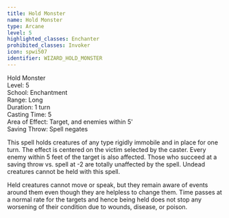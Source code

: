 ```yaml
---
title: Hold Monster
name: Hold Monster
type: Arcane
level: 5
highlighted_classes: Enchanter
prohibited_classes: Invoker
icon: spwi507
identifier: WIZARD_HOLD_MONSTER
---
```

Hold Monster  
Level: 5  
School: Enchantment  
Range: Long  
Duration: 1 turn  
Casting Time: 5  
Area of Effect: Target, and enemies within 5'  
Saving Throw: Spell negates  
  
This spell holds creatures of any type rigidly immobile and in place for one turn. The effect is centered on the victim selected by the caster. Every enemy within 5 feet of the target is also affected. Those who succeed at a saving throw vs. spell at -2 are totally unaffected by the spell. Undead creatures cannot be held with this spell.  
  
Held creatures cannot move or speak, but they remain aware of events around them even though they are helpless to change them. Time passes at a normal rate for the targets and hence being held does not stop any worsening of their condition due to wounds, disease, or poison.  
